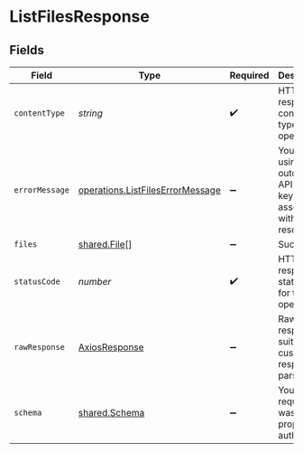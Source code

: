 # ListFilesResponse


## Fields

| Field                                                                                       | Type                                                                                        | Required                                                                                    | Description                                                                                 |
| ------------------------------------------------------------------------------------------- | ------------------------------------------------------------------------------------------- | ------------------------------------------------------------------------------------------- | ------------------------------------------------------------------------------------------- |
| `contentType`                                                                               | *string*                                                                                    | :heavy_check_mark:                                                                          | HTTP response content type for this operation                                               |
| `errorMessage`                                                                              | [operations.ListFilesErrorMessage](../../../sdk/models/operations/listfileserrormessage.md) | :heavy_minus_sign:                                                                          | You are using an outdated API key or a key not associated with that resource.               |
| `files`                                                                                     | [shared.File](../../../sdk/models/shared/file.md)[]                                         | :heavy_minus_sign:                                                                          | Success                                                                                     |
| `statusCode`                                                                                | *number*                                                                                    | :heavy_check_mark:                                                                          | HTTP response status code for this operation                                                |
| `rawResponse`                                                                               | [AxiosResponse](https://axios-http.com/docs/res_schema)                                     | :heavy_minus_sign:                                                                          | Raw HTTP response; suitable for custom response parsing                                     |
| `schema`                                                                                    | [shared.Schema](../../../sdk/models/shared/schema.md)                                       | :heavy_minus_sign:                                                                          | Your API request was not properly authorized.                                               |